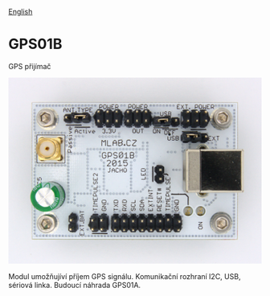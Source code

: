 
[English](./README.md)
<!--- module --->
# GPS01B
<!--- Emodule --->

<!--- subtitle --->GPS přijímač<!--- Esubtitle --->

![GPS01B](/doc/img/GPS01B_top_big.jpg)

<!--- description --->Modul umožňujíví příjem GPS signálu. Komunikační rozhraní I2C, USB, sériová linka. Budoucí náhrada GPS01A.<!--- Edescription --->
            